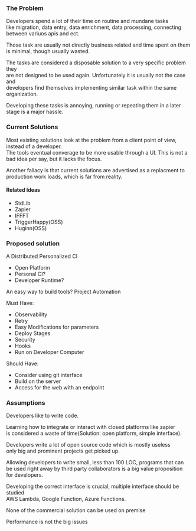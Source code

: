 ### The Problem

Developers spend a lot of their time on routine and mundane tasks  
like migration, data entry, data enrichment, data processing, connecting between
variuos apis and ect. 
 
Those task are usually not directly business related and time spent on them   
is minimal, though usually wasted.   
 
The tasks are considered a disposable solution to a very specific problem they   
are not designed to be used again. Unfortunately it is usually not the case and    
developers find themselves implementing similar task within the same organization.   

Developing these tasks is annoying, running or repeating them in a later  
stage is a major hassle.



### Current Solutions 

Most existing solutions look at the problem from a client point of view, instead of a developer.   
The tools eventual converage to be more usable through a UI. This is not a bad idea per say,
but it lacks the focus.

Another fallacy is that current solutions are advertised as a replacment to production work
loads, which is far from reality.

#### Related Ideas
- StdLib
- Zapier
- IFFFT
- TriggerHappy(OSS)
- Huginn(OSS)


### Proposed solution

A Distributed Personalized CI

- Open Platform
- Personal CI?
- Developer Runtime?

An easy way to build tools?
Project Automation


Must Have:
* Observability
* Retry
* Easy Modifications for parameters
* Deploy Stages
* Security
* Hooks
* Run on Developer Computer 

Should Have:
* Consider using git interface
* Build on the server
* Access for the web with an endpoint


### Assumptions
Developers like to write code.

Learning how to integrate or interact with closed platforms like zapier  
is considered a waste of time(Solution: open platform, simple interface).

Developers write a lot of open source code which is mostly useless  
only big and prominent projects get picked up.

Allowing developers to write small, less than 100 LOC, programs that can  
be used right away by third party collaborators is a big value proposition  
for developers.

Developing the correct interface is crucial, multiple interface should be studied  
AWS Lambda, Google Function, Azure Functions.

None of the commercial solution can be used on premise

Performance is not the big issues








